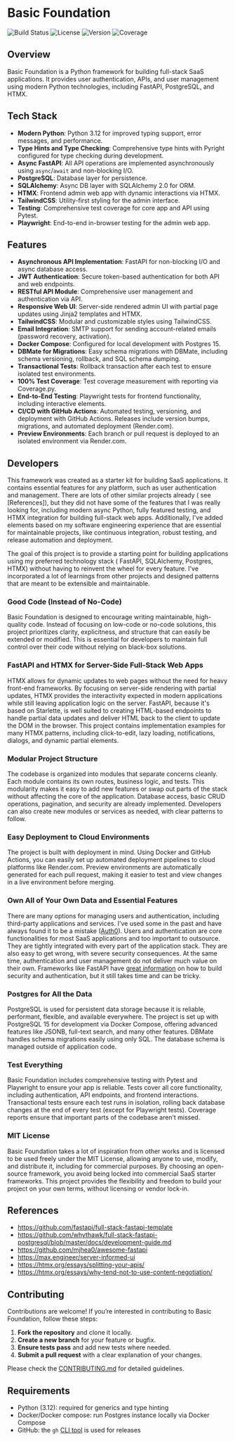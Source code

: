 # Basic Foundation

![Build Status](https://github.com/basicmachines-co/basic-foundation/actions/workflows/basic-foundation-test.yml/badge.svg)
![License](https://img.shields.io/github/license/basicmachines-co/basic-foundation)
![Version](https://img.shields.io/github/v/release/basicmachines-co/basic-foundation)
![Coverage](https://codecov.io/gh/basicmachines-co/basic-foundation/branch/main/graph/badge.svg)

## Overview

Basic Foundation is a Python framework for building full-stack SaaS applications. It provides user authentication, APIs,
and user management using modern Python technologies, including FastAPI, PostgreSQL, and HTMX.

## Tech Stack

- **Modern Python**: Python 3.12 for improved typing support, error messages, and performance.
- **Type Hints and Type Checking**: Comprehensive type hints with Pyright configured for type checking during
  development.
- **Async FastAPI**: All API operations are implemented asynchronously using `async`/`await` and non-blocking I/O.
- **PostgreSQL**: Database layer for persistence.
- **SQLAlchemy**: Async DB layer with SQLAlchemy 2.0 for ORM.
- **HTMX**: Frontend admin web app with dynamic interactions via HTMX.
- **TailwindCSS**: Utility-first styling for the admin interface.
- **Testing**: Comprehensive test coverage for core app and API using Pytest.
- **Playwright**: End-to-end in-browser testing for the admin web app.

## Features

- **Asynchronous API Implementation**: FastAPI for non-blocking I/O and async database access.
- **JWT Authentication**: Secure token-based authentication for both API and web endpoints.
- **RESTful API Module**: Comprehensive user management and authentication via API.
- **Responsive Web UI**: Server-side rendered admin UI with partial page updates using Jinja2 templates and HTMX.
- **TailwindCSS**: Modular and customizable styles using TailwindCSS.
- **Email Integration**: SMTP support for sending account-related emails (password recovery, activation).
- **Docker Compose**: Configured for local development with Postgres 15.
- **DBMate for Migrations**: Easy schema migrations with DBMate, including schema versioning, rollback, and SQL schema
  dumping.
- **Transactional Tests**: Rollback transaction after each test to ensure isolated test environments.
- **100% Test Coverage**: Test coverage measurement with reporting via Coverage.py.
- **End-to-End Testing**: Playwright tests for frontend functionality, including interactive elements.
- **CI/CD with GitHub Actions**: Automated testing, versioning, and deployment with GitHub Actions. Releases include
  version bumps, migrations, and automated deployment (Render.com).
- **Preview Environments**: Each branch or pull request is deployed to an isolated environment via Render.com.

## Developers

This framework was created as a starter kit for building SaaS applications. It contains essential features for any
platform, such as user authentication and management. There are lots of other similar projects already (
see [References]), but they did not have some of the features that I was really looking for, including modern async
Python, fully featured testing, and HTMX integration for building full-stack web apps. Additionally, I've added elements
based on my software engineering experience that are essential for maintainable projects, like continuous integration,
robust testing, and release automation and deployment.

The goal of this project is to provide a starting point for building applications using my preferred technology stack (
FastAPI, SQLAlchemy, Postgres, HTMX) without having to reinvent the wheel for every feature. I've incorporated a lot of
learnings from other projects and designed patterns that are meant to be extensible and maintainable.

### Good Code (Instead of No-Code)

Basic Foundation is designed to encourage writing maintainable, high-quality code. Instead of focusing on low-code or
no-code solutions, this project prioritizes clarity, explicitness, and structure that can easily be extended or
modified. This is essential for developers to maintain full control over their code without relying on black-box
solutions.

### FastAPI and HTMX for Server-Side Full-Stack Web Apps

HTMX allows for dynamic updates to web pages without the need for heavy front-end frameworks. By focusing on server-side
rendering with partial updates, HTMX provides the interactivity expected in modern applications while still leaving
application logic on the server. FastAPI, because it's based on Starlette, is well suited to creating HTML-based
endpoints to handle partial data updates and deliver HTML back to the client to update the DOM in the browser. This
project contains implementation examples for many HTMX patterns, including click-to-edit, lazy loading, notifications,
dialogs, and dynamic partial elements.

### Modular Project Structure

The codebase is organized into modules that separate concerns cleanly. Each module contains its own routes, business
logic, and tests. This modularity makes it easy to add new features or swap out parts of the stack without affecting the
core of the application. Database access, basic CRUD operations, pagination, and security are already implemented.
Developers can also create new modules or services as needed, with clear patterns to follow.

### Easy Deployment to Cloud Environments

The project is built with deployment in mind. Using Docker and GitHub Actions, you can easily set up automated
deployment pipelines to cloud platforms like Render.com. Preview environments are automatically generated for each pull
request, making it easier to test and view changes in a live environment before merging.

### Own All of Your Own Data and Essential Features

There are many options for managing users and authentication, including third-party applications and services. I've used
some in the past and have always found it to be a mistake ([Auth0](https://auth0.com/)). Users and authentication are
core functionalities for most SaaS applications and too important to outsource. They are tightly integrated with every
part of the application stack. They are also easy to get wrong, with severe security consequences. At the same time,
authentication and user management do not deliver much value on their own. Frameworks like FastAPI
have [great information](https://fastapi.tiangolo.com/tutorial/security/first-steps/) on how to build security and
authentication, but it still takes time and can be tricky.

### Postgres for All the Data

PostgreSQL is used for persistent data storage because it is reliable, performant, flexible, and available everywhere.
The project is set up with PostgreSQL 15 for development via Docker Compose, offering advanced features like JSONB,
full-text search, and many other features. DBMate handles schema migrations easily using only SQL. The database schema
is managed outside of application code.

### Test Everything

Basic Foundation includes comprehensive testing with Pytest and Playwright to ensure your app is reliable. Tests cover
all core functionality, including authentication, API endpoints, and frontend interactions. Transactional tests ensure
each test runs in isolation, rolling back database changes at the end of every test (except for Playwright tests).
Coverage reports ensure that important parts of the codebase aren’t missed.

### MIT License

Basic Foundation takes a lot of inspiration from other works and is licensed to be used freely under the MIT License,
allowing anyone to use, modify, and distribute it, including for commercial purposes. By choosing an open-source
framework, you avoid being locked into commercial SaaS starter frameworks. This project provides the flexibility and
freedom to build your project on your own terms, without licensing or vendor lock-in.

## References

- https://github.com/fastapi/full-stack-fastapi-template
- https://github.com/whythawk/full-stack-fastapi-postgresql/blob/master/docs/development-guide.md
- https://github.com/mjhea0/awesome-fastapi
- https://max.engineer/server-informed-ui
- https://htmx.org/essays/splitting-your-apis/
- https://htmx.org/essays/why-tend-not-to-use-content-negotiation/

## Contributing

Contributions are welcome! If you’re interested in contributing to Basic Foundation, follow these steps:

1. **Fork the repository** and clone it locally.
2. **Create a new branch** for your feature or bugfix.
3. **Ensure tests pass** and add new tests where needed.
4. **Submit a pull request** with a clear explanation of your changes.

Please check the [CONTRIBUTING.md](./CONTRIBUTING.md) for detailed guidelines.

## Requirements

- Python (3.12): required for generics and type hinting
- Docker/Docker compose: run Postgres instance locally via Docker Compose
- GitHub: the `gh` [CLI tool](https://cli.github.com/) is used for releases
